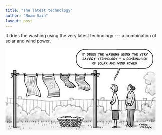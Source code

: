 ```yaml
---
title: "The latest technology"
author: "Noam Sain"
layout: post
---
```


It dries the washing using the very latest technology --- a combination of solar and wind power.

![Drying clothes with a combination of wind and solar power](/assets/2022/2022-10-funny10.jpg "Drying clothes with a combination of wind and solar power")
